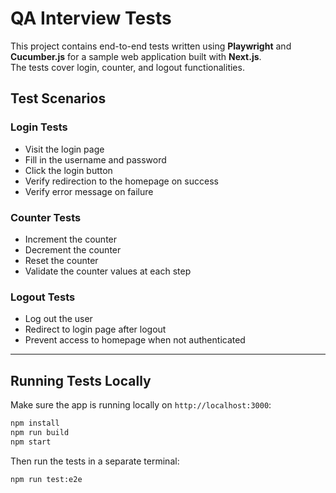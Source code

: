# QA Interview Tests

This project contains end-to-end tests written using **Playwright** and **Cucumber.js** for a sample web application built with **Next.js**.  
The tests cover login, counter, and logout functionalities.

## Test Scenarios

### Login Tests
- Visit the login page
- Fill in the username and password
- Click the login button
- Verify redirection to the homepage on success
- Verify error message on failure

### Counter Tests
- Increment the counter
- Decrement the counter
- Reset the counter
- Validate the counter values at each step

### Logout Tests
- Log out the user
- Redirect to login page after logout
- Prevent access to homepage when not authenticated

---

## Running Tests Locally

Make sure the app is running locally on `http://localhost:3000`:
```bash
npm install
npm run build
npm start
```

Then run the tests in a separate terminal:
```bash
npm run test:e2e

